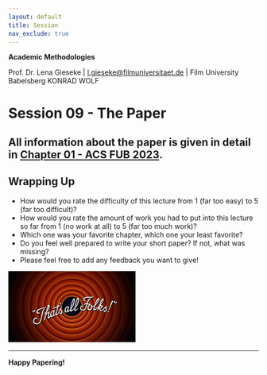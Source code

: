 ```yaml
---
layout: default
title: Session
nav_exclude: true
---
```


**Academic Methodologies**
  
Prof. Dr. Lena Gieseke \| l.gieseke@filmuniversitaet.de \| Film University Babelsberg KONRAD WOLF


# Session 09 - The Paper


## All information about the paper is given in detail in [Chapter 01 - ACS FUB 2023](../../02_scripts/am_ss23_01_conference_script.md).

## Wrapping Up

* How would you rate the difficulty of this lecture from 1 (far too easy) to 5 (far too difficult)?
* How would you rate the amount of work you had to put into this lecture so far from 1 (no work at all) to 5 (far too much work)?
* Which one was your favorite chapter, which one your least favorite?
* Do you feel well prepared to write your short paper? If not, what was missing?
* Please feel free to add any feedback you want to give!


![folks](img/folks.png)


---

**Happy Papering!**

